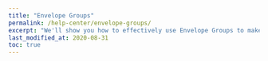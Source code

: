 ```yaml
---
title: "Envelope Groups"
permalink: /help-center/envelope-groups/
excerpt: "We'll show you how to effectively use Envelope Groups to make budgeting easier!"
last_modified_at: 2020-08-31
toc: true
---
```


